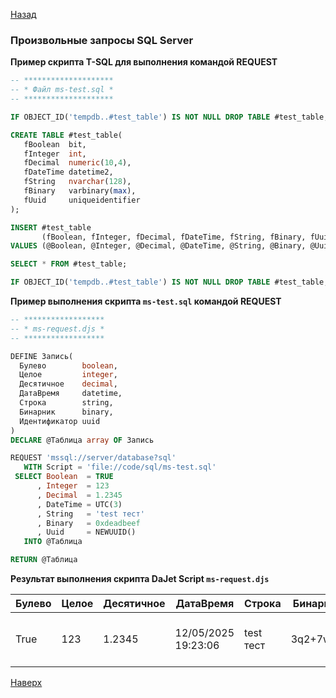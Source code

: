 [Назад](/dajet-script/request-sql)

### Произвольные запросы SQL Server

**Пример скрипта T-SQL для выполнения командой REQUEST**

```SQL
-- ********************
-- * Файл ms-test.sql *
-- ********************

IF OBJECT_ID('tempdb..#test_table') IS NOT NULL DROP TABLE #test_table;

CREATE TABLE #test_table(
   fBoolean  bit,
   fInteger  int,
   fDecimal  numeric(10,4),
   fDateTime datetime2,
   fString   nvarchar(128),
   fBinary   varbinary(max),
   fUuid     uniqueidentifier
);

INSERT #test_table
       (fBoolean, fInteger, fDecimal, fDateTime, fString, fBinary, fUuid)
VALUES (@Boolean, @Integer, @Decimal, @DateTime, @String, @Binary, @Uuid);

SELECT * FROM #test_table;

IF OBJECT_ID('tempdb..#test_table') IS NOT NULL DROP TABLE #test_table;
```

**Пример выполнения скрипта ```ms-test.sql``` командой REQUEST**

```SQL
-- ******************
-- * ms-request.djs *
-- ******************

DEFINE Запись(
  Булево        boolean,
  Целое         integer,
  Десятичное    decimal,
  ДатаВремя     datetime,
  Строка        string,
  Бинарник      binary,
  Идентификатор uuid
)
DECLARE @Таблица array OF Запись

REQUEST 'mssql://server/database?sql'
   WITH Script = 'file://code/sql/ms-test.sql'
 SELECT Boolean  = TRUE
      , Integer  = 123
      , Decimal  = 1.2345
      , DateTime = UTC(3)
      , String   = 'test тест'
      , Binary   = 0xdeadbeef
      , Uuid     = NEWUUID()
   INTO @Таблица

RETURN @Таблица
```

**Результат выполнения скрипта DaJet Script ```ms-request.djs```**

|Булево|Целое|Десятичное|ДатаВремя|Строка|Бинарник|Идентификатор|
|------|-----|----------|---------|------|--------|-------------|
|True|123|1.2345|12/05/2025 19:23:06|test тест|3q2+7w==|1653ce12-9b68-403d-8208-950eb1608a74|

[Наверх](#произвольные-запросы-sql-server)
